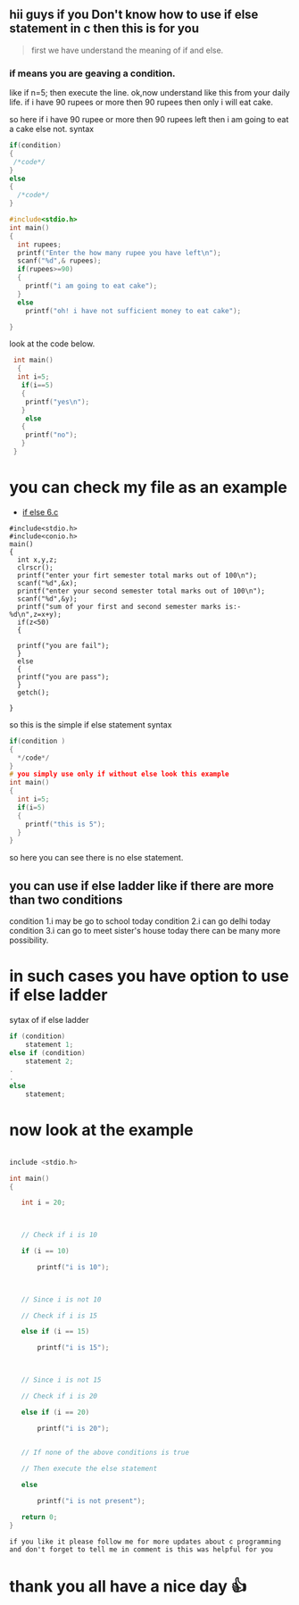 ## hii guys if you Don't know how to use if else statement in c then this is for you

> first we have understand the meaning of if and else.
### if means you are geaving a condition.
like if n=5;
then execute the line.
ok,now understand like this from your daily life.
if i have 90 rupees or  more then 90 rupees then only i will eat cake.

so here if i have 90 rupee or more then 90 rupees left then i am going to eat a cake else not.
syntax

```c
if(condition)
{
 /*code*/
}
else
{
  /*code*/
}
```
```c
#include<stdio.h>
int main()
{
  int rupees;
  printf("Enter the how many rupee you have left\n");
  scanf("%d",& rupees);
  if(rupees>=90)
  {
    printf("i am going to eat cake");
  }
  else
    printf("oh! i have not sufficient money to eat cake");

}
```
look at the code below.
```c
 int main()
  {
  int i=5;
   if(i==5)
   {
    printf("yes\n");
   }
    else
   {
    printf("no");
   }
 }
 ```
# you can check my file as an example
* [if else 6.c](https://code.dcoder.tech/files/code/5ed1c3a9925ae47ccd0a3bc5/if-else-6)
``` 
#include<stdio.h>
#include<conio.h>
main()
{
  int x,y,z;
  clrscr();
  printf("enter your firt semester total marks out of 100\n");
  scanf("%d",&x);
  printf("enter your second semester total marks out of 100\n");
  scanf("%d",&y);
  printf("sum of your first and second semester marks is:-%d\n",z=x+y);
  if(z<50)
  {
    
  printf("you are fail");
  }
  else
  {
  printf("you are pass");
  }
  getch();
  
}
```

so this is the simple if else statement
syntax
```c
if(condition )
{
  */code*/
}
# you simply use only if without else look this example
int main()
{
  int i=5;
  if(i=5)
  {
    printf("this is 5");
  }
}

```
so here you can see there is no else statement.

## you can use if else ladder like if there are more than two  conditions 
condition 1.i may be go to school today
condition 2.i can go delhi today 
condition 3.i can go to meet sister's house today
there can be many more possibility.
# in such cases you have option to use if else ladder

sytax of if else ladder
```c
if (condition)
    statement 1;
else if (condition)
    statement 2;
.
.
else
    statement;    
 ```   
# now look at the example 
    
 ```c
    
include <stdio.h> 

int main() 
{ 

    int i = 20; 

  

    // Check if i is 10 

    if (i == 10) 

        printf("i is 10"); 

  

    // Since i is not 10 

    // Check if i is 15 

    else if (i == 15) 

        printf("i is 15"); 

  

    // Since i is not 15 

    // Check if i is 20 

    else if (i == 20) 

        printf("i is 20"); 
        

    // If none of the above conditions is true 

    // Then execute the else statement 

    else

        printf("i is not present"); 

    return 0; 
} 
```    

 ```
 if you like it please follow me for more updates about c programming      
and don't forget to tell me in comment is this was helpful for you    
```

# thank you all have a nice day  👍
    
    
    
    
    
